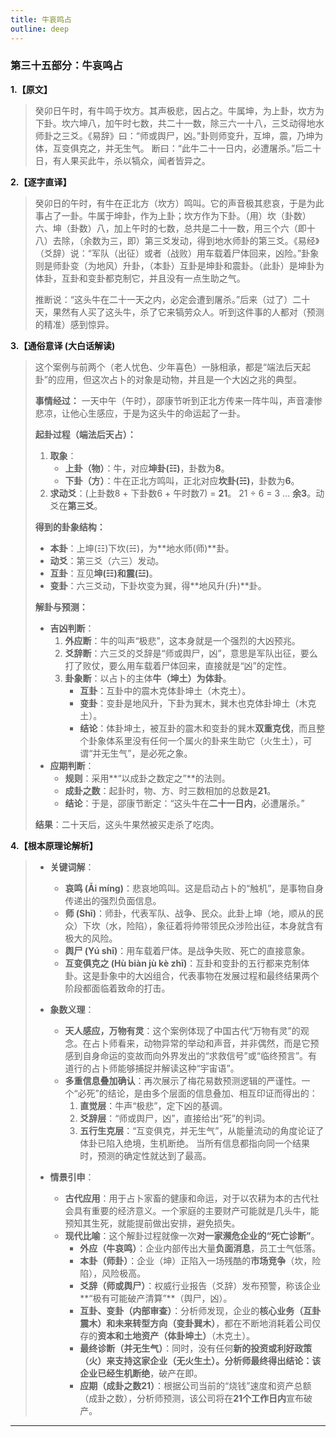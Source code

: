 ```yaml
---
title: 牛哀鸣占
outline: deep
---
```

  
### **第三十五部分：牛哀鸣占**

**1.【原文】**
> 癸卯日午时，有牛鸣于坎方。其声极悲，因占之。牛属坤，为上卦，坎方为下卦。坎六坤八，加午时七数，共二十一数，除三六一十八，三爻动得地水师卦之三爻。《易辞》曰：“师或舆尸，凶。”卦则师变升，互坤，震，乃坤为体，互变俱克之，并无生气。
> 断曰：“此牛二十一日内，必遭屠杀。”后二十日，有人果买此牛，杀以犒众，闻者皆异之。

**2.【逐字直译】**
> 癸卯日的午时，有牛在正北方（坎方）鸣叫。它的声音极其悲哀，于是为此事占了一卦。牛属于坤卦，作为上卦；坎方作为下卦。（用）坎（卦数）六、坤（卦数）八，加上午时的七数，总共是二十一数，用三个六（即十八）去除，（余数为三，即）第三爻发动，得到地水师卦的第三爻。《易经》（爻辞）说：“军队（出征）或者（战败）用车载着尸体回来，凶险。”卦象则是师卦变（为地风）升卦，（本卦）互卦是坤卦和震卦。（此卦）是坤卦为体卦，互卦和变卦都克制它，并且没有一点生助之气。
> 
> 推断说：“这头牛在二十一天之内，必定会遭到屠杀。”后来（过了）二十天，果然有人买了这头牛，杀了它来犒劳众人。听到这件事的人都对（预测的精准）感到惊异。

**3.【通俗意译 (大白话解读)**
> 这个案例与前两个（老人忧色、少年喜色）一脉相承，都是“端法后天起卦”的应用，但这次占卜的对象是动物，并且是一个大凶之兆的典型。
> 
> **事情经过：**
> 一天中午（午时），邵康节听到正北方传来一阵牛叫，声音凄惨悲凉，让他心生感应，于是为这头牛的命运起了一卦。
> 
> **起卦过程（端法后天占）：**
> 1.  **取象**：
>     *   **上卦（物）**：牛，对应**坤卦(☷)**，卦数为**8**。
>     *   **下卦（方）**：牛在正北方鸣叫，正北对应**坎卦(☵)**，卦数为**6**。
> 2.  **求动爻**：(上卦数8 + 下卦数6 + 午时数7) = **21**。 21 ÷ 6 = 3 ... **余3**。动爻在**第三爻**。
> 
> **得到的卦象结构：**
> *   **本卦**：上坤(☷)下坎(☵)，为**地水师(师)**卦。
> *   **动爻**：第三爻（六三）发动。
> *   **互卦**：互见**坤(☷)**和**震(☳)**。
> *   **变卦**：六三爻动，下卦坎变为巽，得**地风升(升)**卦。
> 
> **解卦与预测：**
> *   **吉凶判断**：
>     1.  **外应断**：牛的叫声“极悲”，这本身就是一个强烈的大凶预兆。
>     2.  **爻辞断**：六三爻的爻辞是“师或舆尸，凶”，意思是军队出征，要么打了败仗，要么用车载着尸体回来，直接就是“凶”的定性。
>     3.  **卦象断**：以占卜的主体**牛（坤土）**为**体卦**。
>         *   **互卦**：互卦中的震木克体卦坤土（木克土）。
>         *   **变卦**：变卦是地风升，下卦为巽木，巽木也克体卦坤土（木克土）。
>         *   **结论**：体卦坤土，被互卦的震木和变卦的巽木**双重克伐**，而且整个卦象体系里没有任何一个属火的卦来生助它（火生土），可谓“并无生气”，是必死之象。
> *   **应期判断**：
>     *   **规则**：采用**“以成卦之数定之”**的法则。
>     *   **成卦之数**：起卦时，物、方、时三数相加的总数是**21**。
>     *   **结论**：于是，邵康节断定：“这头牛在**二十一日内**，必遭屠杀。”
> 
> **结果**：二十天后，这头牛果然被买走杀了吃肉。

**4.【根本原理论解析】**
> *   **关键词解**：
>     *   **哀鸣 (Āi míng)**：悲哀地鸣叫。这是启动占卜的“触机”，是事物自身传递出的强烈负面信息。
>     *   **师 (Shī)**：师卦，代表军队、战争、民众。此卦上坤（地，顺从的民众）下坎（水，险陷），象征着将帅带领民众涉险出征，本身就含有极大的风险。
>     *   **舆尸 (Yú shī)**：用车载着尸体。是战争失败、死亡的直接意象。
>     *   **互变俱克之 (Hù biàn jù kè zhī)**：互卦和变卦的五行都来克制体卦。这是卦象中的大凶组合，代表事物在发展过程和最终结果两个阶段都面临着致命的打击。
> 
> *   **象数义理**：
>     *   **天人感应，万物有灵**：这个案例体现了中国古代“万物有灵”的观念。在占卜师看来，动物异常的举动和声音，并非偶然，而是它预感到自身命运的变故而向外界发出的“求救信号”或“临终预言”。有道行的占卜师能够捕捉并解读这种“宇宙语”。
>     *   **多重信息叠加确认**：再次展示了梅花易数预测逻辑的严谨性。一个“必死”的结论，是由多个层面的信息叠加、相互印证而得出的：
>         1.  **直觉层**：牛声“极悲”，定下凶的基调。
>         2.  **爻辞层**：“师或舆尸，凶”，直接给出“死”的判词。
>         3.  **五行生克层**：“互变俱克，并无生气”，从能量流动的角度论证了体卦已陷入绝境，生机断绝。
>         当所有信息都指向同一个结果时，预测的确定性就达到了最高。
> 
> *   **情景引申**：
>     *   **古代应用**：用于占卜家畜的健康和命运，对于以农耕为本的古代社会具有重要的经济意义。一个家庭的主要财产可能就是几头牛，能预知其生死，就能提前做出安排，避免损失。
>     *   **现代比喻**：这个解卦过程就像一次**对一家濒危企业的“死亡诊断”**。
>         *   **外应（牛哀鸣）**：企业内部传出大量**负面消息**，员工士气低落。
>         *   **本卦（师卦）**：企业（坤）正陷入一场残酷的**市场竞争**（坎，险陷），风险极高。
>         *   **爻辞（师或舆尸）**：权威行业报告（爻辞）发布预警，称该企业**“极有可能破产清算”**（舆尸，凶）。
>         *   **互卦、变卦（内部审查）**：分析师发现，企业的**核心业务（互卦震木）**和**未来转型方向（变卦巽木）**，都在不断地消耗着公司仅存的**资本和土地资产（体卦坤土）**（木克土）。
>         *   **最终诊断（并无生气）**：同时，没有任何**新的投资或利好政策（火）**来支持这家企业（无火生土）。分析师最终得出结论：该企业已经**生机断绝**，破产在即。
>         *   **应期（成卦之数21）**：根据公司当前的“烧钱”速度和资产总额（成卦之数），分析师预测，该公司将在**21个工作日内**宣布破产。

---
